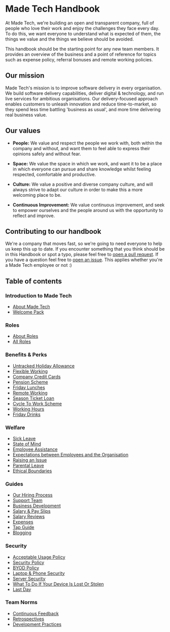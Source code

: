 # Made Tech Handbook

At Made Tech, we're building an open and transparent company, full of people who love their work and enjoy the challenges they face every day. To do this, we want everyone to understand what is expected of them, the things we value and the things we believe should be avoided.

This handbook should be the starting point for any new team members. It provides an overview of the business and a point of reference for topics such as expense policy, referral bonuses and remote working policies.

## Our mission

Made Tech's mission is to improve software delivery in every organisation. We build software delivery capabilities, deliver digital & technology, and run live services for ambitious organisations. Our delivery-focused approach enables customers to unleash innovation and reduce time-to-market, so they spend less time battling 'business as usual', and more time delivering real business value.

## Our values

* **People:** We value and respect the people we work with, both within the company and without, and want them to feel able to express their opinions safely and without fear.

* **Space:** We value the space in which we work, and want it to be a place in which everyone can pursue and share knowledge whilst feeling respected, comfortable and productive.

* **Culture:** We value a positive and diverse company culture, and will always strive to adapt our culture in order to make this a more welcoming place to be.

* **Continuous Improvement:** We value continuous improvement, and seek to empower ourselves and the people around us with the opportunity to reflect and improve.

## Contributing to our handbook

We're a company that moves fast, so we're going to need everyone to help us keep this up to date. If you encounter something that you think should be in this Handbook or spot a typo, please feel free to [open a pull request](https://github.com/madetech/handbook/pulls). If you have a question feel free to [open an issue](https://github.com/madetech/handbook/issues). This applies whether you're a Made Tech employee or not :)

## Table of contents

### Introduction to Made Tech

* [About Made Tech](company/about.md)
* [Welcome Pack](company/welcome_pack.md)

### Roles

* [About Roles](roles/README.md)
* [All Roles](roles/)

### Benefits & Perks

* [Untracked Holiday Allowance](benefits/untracked_holiday.md)
* [Flexible Working](benefits/flexible_working.md)
* [Company Credit Cards](benefits/company_credit_card.md)
* [Pension Scheme](benefits/pension_scheme.md)
* [Friday Lunches](benefits/friday_lunch.md)
* [Remote Working](benefits/remote_working.md)
* [Season Ticket Loan](benefits/season_ticket_loan.md)
* [Cycle To Work Scheme](benefits/cycle_to_work_scheme.md)
* [Working Hours](benefits/working_hours.md)
* [Friday Drinks](benefits/friday_drinks.md)

### Welfare

* [Sick Leave](guides/welfare/sick_leave.md)
* [State of Mind](guides/welfare/state_of_mind.md)
* [Employee Assistance](guides/welfare/employee_assistance.md)
* [Expectations between Employees and the Organisation](guides/welfare/expectations.md)
* [Raising an Issue](guides/welfare/raising_an_issue.md)
* [Parental Leave](guides/welfare/parental_leave.md)
* [Ethical Boundaries](guides/welfare/ethical_boundaries.md)

### Guides

* [Our Hiring Process](guides/hiring/README.md)
* [Support Team](guides/process/support/README.md)
* [Business Development](guides/process/bizdev.md)
* [Salary & Pay Slips](guides/compensation/salary_pay_slips.md)
* [Salary Reviews](guides/compensation/salary_reviews.md)
* [Expenses](guides/compensation/expenses.md)
* [Tap Guide](guides/taps.md)
* [Blogging](https://github.com/madetech/blog)

### Security

* [Acceptable Usage Policy](guides/security/acceptable_usage_policy.md)
* [Security Policy](guides/security/security_policy.md)
* [BYOD Policy](guides/security/byod.md)
* [Laptop & Phone Security](guides/security/protect_the_company.md)
* [Server Security](guides/security/server_setup_guidelines.md)
* [What To Do If Your Device Is Lost Or Stolen](guides/security/lost_or_stolen.md)
* [Last Day](guides/security/last_day.md)

### Team Norms

* [Continuous Feedback](team-norms/continuous_feedback.md)
* [Retrospectives](team-norms/retrospectives.md)
* [Development Practices](team-norms/development_practices.md)
